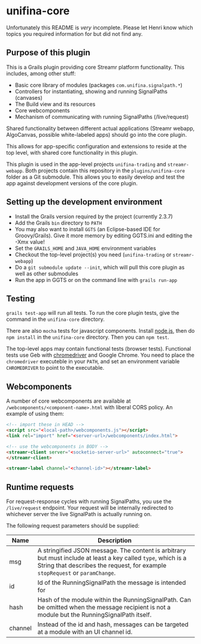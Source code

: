 # unifina-core

Unfortunately this README is *very* incomplete. Please let Henri know which topics you required information for but did not find any.

## Purpose of this plugin

This is a Grails plugin providing core Streamr platform functionality. This includes, among other stuff:

- Basic core library of modules (packages `com.unifina.signalpath.*`)
- Controllers for instantiating, showing and running SignalPaths (canvases)
- The Build view and its resources
- Core webcomponents
- Mechanism of communicating with running SignalPaths (/live/request)

Shared functionality between different actual applications (Streamr webapp, AlgoCanvas, possible white-labeled apps) should go into the core plugin.

This allows for app-specific configuration and extensions to reside at the top level, with shared core functionality in this plugin.

This plugin is used in the app-level projects `unifina-trading` and `streamr-webapp`. Both projects contain this repository in the `plugins/unifina-core` folder as a Git submodule. This allows you to easily develop and test the app against development versions of the core plugin.

## Setting up the development environment

- Install the Grails version required by the project (currently 2.3.7)
- Add the Grails `bin` directory to `PATH`
- You may also want to install `GGTS` (an Eclipse-based IDE for Groovy/Grails). Give it more memory by editing GGTS.ini and editing the -Xmx value!
- Set the `GRAILS_HOME` and `JAVA_HOME` environment variables
- Checkout the top-level project(s) you need (`unifina-trading` or `streamr-webapp`)
- Do a `git submodule update --init`, which will pull this core plugin as well as other submodules
- Run the app in GGTS or on the command line with `grails run-app`

## Testing

`grails test-app` will run all tests. To run the core plugin tests, give the command in the `unifina-core` directory.

There are also `mocha` tests for javascript components. Install <a href="https://nodejs.org/">node.js</a>, then do `npm install` in the `unifina-core` directory. Then you can `npm test`.

The top-level apps may contain functional tests (browser tests). Functional tests use Geb with <a href="https://code.google.com/p/selenium/wiki/ChromeDriver">chromedriver</a> and Google Chrome. You need to place the `chromedriver` executeble in your `PATH`, and set an environment variable `CHROMEDRIVER` to point to the executable.

## Webcomponents

A number of core webcomponents are available at `/webcomponents/<component-name>.html` with liberal CORS policy. An example of using them:

```html
<!-- import these in HEAD -->
<script src="<local-path>/webcomponents.js"></script>
<link rel="import" href="<server-url>/webcomponents/index.html">

<!-- use the webcomponents in BODY -->
<streamr-client server="<socketio-server-url>" autoconnect="true">
</streamr-client>

<streamr-label channel="<channel-id>"></streamr-label>
```

## Runtime requests

For request-response cycles with running SignalPaths, you use the `/live/request` endpoint. Your request will be internally redirected to whichever server the live SignalPath is actually running on.

The following request parameters should be supplied:

Name 	| Description
--- 	| ---
msg		| A stringified JSON message. The content is arbitrary but must include at least a key called `type`, which is a String that describes the request, for example `stopRequest` or `paramChange`.
id 		| Id of the RunningSignalPath the message is intended for
hash	| Hash of the module within the RunningSignalPath. Can be omitted when the message recipient is not a module but the RunningSignalPath itself.
channel | Instead of the id and hash, messages can be targeted at a module with an UI channel id.


